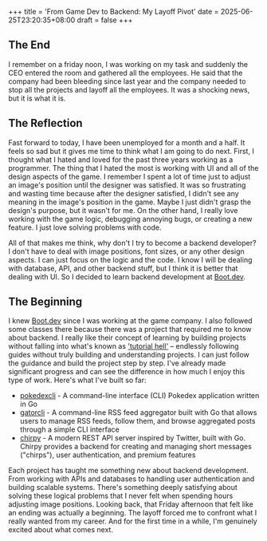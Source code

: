 +++
title = 'From Game Dev to Backend: My Layoff Pivot'
date = 2025-06-25T23:20:35+08:00
draft = false
+++
## The End

I remember on a friday noon, I was working on my task and suddenly the CEO entered the room and gathered all the employees. He said that the company had been bleeding since last year and the company needed to stop all the projects and layoff all the employees. It was a shocking news, but it is what it is.

## The Reflection

Fast forward to today, I have been unemployed for a month and a half. It feels so sad but it gives me time to think what I am going to do next. First, I thought what I hated and loved for the past three years working as a programmer. The thing that I hated the most is working with UI and all of the design aspects of the game. I remember I spent a lot of time just to adjust an image's position until the designer was satisfied. It was so frustrating and wasting time because after the designer satisfied, I didn't see any meaning in the image's position in the game. Maybe I just didn't grasp the design's purpose, but it wasn't for me. On the other hand, I really love working with the game logic, debugging annoying bugs, or creating a new feature. I just love solving problems with code.

All of that makes me think, why don't I try to become a backend developer? I don't have to deal with image positions, font sizes, or any other design aspects. I can just focus on the logic and the code. I know I will be dealing with database, API, and other backend stuff, but I think it is better that dealing with UI. So I decided to learn backend development at [Boot.dev](https://www.boot.dev).

## The Beginning

I knew [Boot.dev](https://www.boot.dev) since I was working at the game company. I also followed some classes there because there was a project that required me to know about backend. I really like their concept of learning by building projects without falling into what's known as ['tutorial hell'](https://www.reddit.com/r/learnprogramming/comments/qrlx5m/what_exactly_is_tutorial_hell/) – endlessly following guides without truly building and understanding projects. I can just follow the guidance and build the project step by step. I've already made significant progress and can see the difference in how much I enjoy this type of work. Here's what I've built so far:

- [pokedexcli](https://github.com/babanini95/pokedexcli) - A command-line interface (CLI) Pokedex application written in Go
- [gatorcli](https://github.com/babanini95/gatorcli) - A command-line RSS feed aggregator built with Go that allows users to manage RSS feeds, follow them, and browse aggregated posts through a simple CLI interface
- [chirpy](https://github.com/babanini95/chirpy) - A modern REST API server inspired by Twitter, built with Go. Chirpy provides a backend for creating and managing short messages ("chirps"), user authentication, and premium features

Each project has taught me something new about backend development. From working with APIs and databases to handling user authentication and building scalable systems. There's something deeply satisfying about solving these logical problems that I never felt when spending hours adjusting image positions. Looking back, that Friday afternoon that felt like an ending was actually a beginning. The layoff forced me to confront what I really wanted from my career. And for the first time in a while, I'm genuinely excited about what comes next.
